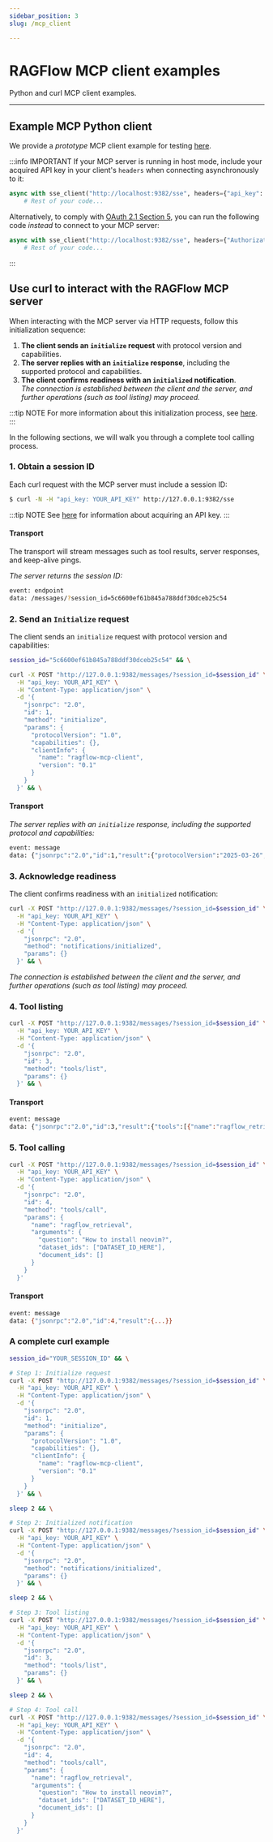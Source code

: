 ```yaml
---
sidebar_position: 3
slug: /mcp_client

---
```


# RAGFlow MCP client examples

Python and curl MCP client examples.

------

## Example MCP Python client

We provide a *prototype* MCP client example for testing [here](https://github.com/infiniflow/ragflow/blob/main/mcp/client/client.py).

:::info IMPORTANT
If your MCP server is running in host mode, include your acquired API key in your client's `headers` when connecting asynchronously to it:

```python
async with sse_client("http://localhost:9382/sse", headers={"api_key": "YOUR_KEY_HERE"}) as streams:
    # Rest of your code...
```

Alternatively, to comply with [OAuth 2.1 Section 5](https://datatracker.ietf.org/doc/html/draft-ietf-oauth-v2-1-12#section-5), you can run the following code *instead* to connect to your MCP server:

```python
async with sse_client("http://localhost:9382/sse", headers={"Authorization": "YOUR_KEY_HERE"}) as streams:
    # Rest of your code...
```
:::

## Use curl to interact with the RAGFlow MCP server

When interacting with the MCP server via HTTP requests, follow this initialization sequence:

1. **The client sends an `initialize` request** with protocol version and capabilities.
2. **The server replies with an `initialize` response**, including the supported protocol and capabilities.
3. **The client confirms readiness with an `initialized` notification**.  
   _The connection is established between the client and the server, and further operations (such as tool listing) may proceed._

:::tip NOTE
For more information about this initialization process, see [here](https://modelcontextprotocol.io/docs/concepts/architecture#1-initialization). 
:::

In the following sections, we will walk you through a complete tool calling process.

### 1. Obtain a session ID

Each curl request with the MCP server must include a session ID:

```bash
$ curl -N -H "api_key: YOUR_API_KEY" http://127.0.0.1:9382/sse
```

:::tip NOTE
See [here](../acquire_ragflow_api_key.md) for information about acquiring an API key.
:::

#### Transport

The transport will stream messages such as tool results, server responses, and keep-alive pings.

_The server returns the session ID:_

```bash
event: endpoint
data: /messages/?session_id=5c6600ef61b845a788ddf30dceb25c54
```

### 2. Send an `Initialize` request

The client sends an `initialize` request with protocol version and capabilities:

```bash
session_id="5c6600ef61b845a788ddf30dceb25c54" && \

curl -X POST "http://127.0.0.1:9382/messages/?session_id=$session_id" \
  -H "api_key: YOUR_API_KEY" \
  -H "Content-Type: application/json" \
  -d '{
    "jsonrpc": "2.0",
    "id": 1,
    "method": "initialize",
    "params": {
      "protocolVersion": "1.0",
      "capabilities": {},
      "clientInfo": {
        "name": "ragflow-mcp-client",
        "version": "0.1"
      }
    }
  }' && \
```

#### Transport

_The server replies with an `initialize` response, including the supported protocol and capabilities:_

```bash
event: message
data: {"jsonrpc":"2.0","id":1,"result":{"protocolVersion":"2025-03-26","capabilities":{"experimental":{"headers":{"host":"127.0.0.1:9382","user-agent":"curl/8.7.1","accept":"*/*","api_key":"ragflow-xxxxxxxxxxxx","accept-encoding":"gzip"}},"tools":{"listChanged":false}},"serverInfo":{"name":"docker-ragflow-cpu-1","version":"1.9.4"}}}
```

### 3. Acknowledge readiness

The client confirms readiness with an `initialized` notification:

```bash
curl -X POST "http://127.0.0.1:9382/messages/?session_id=$session_id" \
  -H "api_key: YOUR_API_KEY" \
  -H "Content-Type: application/json" \
  -d '{
    "jsonrpc": "2.0",
    "method": "notifications/initialized",
    "params": {}
  }' && \
```

 _The connection is established between the client and the server, and further operations (such as tool listing) may proceed._

### 4. Tool listing

```bash
curl -X POST "http://127.0.0.1:9382/messages/?session_id=$session_id" \
  -H "api_key: YOUR_API_KEY" \
  -H "Content-Type: application/json" \
  -d '{
    "jsonrpc": "2.0",
    "id": 3,
    "method": "tools/list",
    "params": {}
  }' && \
```

#### Transport

```bash
event: message
data: {"jsonrpc":"2.0","id":3,"result":{"tools":[{"name":"ragflow_retrieval","description":"Retrieve relevant chunks from the RAGFlow retrieve interface based on the question, using the specified dataset_ids and optionally document_ids. Below is the list of all available datasets, including their descriptions and IDs. If you're unsure which datasets are relevant to the question, simply pass all dataset IDs to the function.","inputSchema":{"type":"object","properties":{"dataset_ids":{"type":"array","items":{"type":"string"}},"document_ids":{"type":"array","items":{"type":"string"}},"question":{"type":"string"}},"required":["dataset_ids","question"]}}]}}

```

### 5. Tool calling

```bash
curl -X POST "http://127.0.0.1:9382/messages/?session_id=$session_id" \
  -H "api_key: YOUR_API_KEY" \
  -H "Content-Type: application/json" \
  -d '{
    "jsonrpc": "2.0",
    "id": 4,
    "method": "tools/call",
    "params": {
      "name": "ragflow_retrieval",
      "arguments": {
        "question": "How to install neovim?",
        "dataset_ids": ["DATASET_ID_HERE"],
        "document_ids": []
      }
    }
  }'
```

#### Transport

```bash
event: message
data: {"jsonrpc":"2.0","id":4,"result":{...}}

```

### A complete curl example

```bash
session_id="YOUR_SESSION_ID" && \

# Step 1: Initialize request
curl -X POST "http://127.0.0.1:9382/messages/?session_id=$session_id" \
  -H "api_key: YOUR_API_KEY" \
  -H "Content-Type: application/json" \
  -d '{
    "jsonrpc": "2.0",
    "id": 1,
    "method": "initialize",
    "params": {
      "protocolVersion": "1.0",
      "capabilities": {},
      "clientInfo": {
        "name": "ragflow-mcp-client",
        "version": "0.1"
      }
    }
  }' && \

sleep 2 && \

# Step 2: Initialized notification
curl -X POST "http://127.0.0.1:9382/messages/?session_id=$session_id" \
  -H "api_key: YOUR_API_KEY" \
  -H "Content-Type: application/json" \
  -d '{
    "jsonrpc": "2.0",
    "method": "notifications/initialized",
    "params": {}
  }' && \

sleep 2 && \

# Step 3: Tool listing
curl -X POST "http://127.0.0.1:9382/messages/?session_id=$session_id" \
  -H "api_key: YOUR_API_KEY" \
  -H "Content-Type: application/json" \
  -d '{
    "jsonrpc": "2.0",
    "id": 3,
    "method": "tools/list",
    "params": {}
  }' && \

sleep 2 && \

# Step 4: Tool call
curl -X POST "http://127.0.0.1:9382/messages/?session_id=$session_id" \
  -H "api_key: YOUR_API_KEY" \
  -H "Content-Type: application/json" \
  -d '{
    "jsonrpc": "2.0",
    "id": 4,
    "method": "tools/call",
    "params": {
      "name": "ragflow_retrieval",
      "arguments": {
        "question": "How to install neovim?",
        "dataset_ids": ["DATASET_ID_HERE"],
        "document_ids": []
      }
    }
  }'

```
